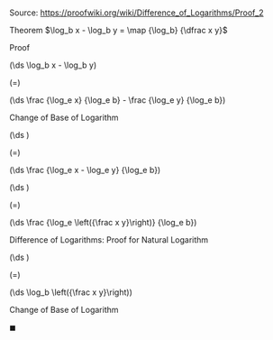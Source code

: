 # 

Source: https://proofwiki.org/wiki/Difference_of_Logarithms/Proof_2

Theorem
$\log_b x - \log_b y = \map {\log_b} {\dfrac x y}$


Proof













\(\ds \log_b x - \log_b y\)

\(=\)







\(\ds \frac {\log_e x} {\log_e b} - \frac {\log_e y} {\log_e b}\)





Change of Base of Logarithm














\(\ds \)

\(=\)







\(\ds \frac {\log_e x - \log_e y} {\log_e b}\)




















\(\ds \)

\(=\)







\(\ds \frac {\log_e \left({\frac x y}\right)} {\log_e b}\)





Difference of Logarithms: Proof for Natural Logarithm














\(\ds \)

\(=\)







\(\ds \log_b \left({\frac x y}\right)\)





Change of Base of Logarithm



$\blacksquare$





